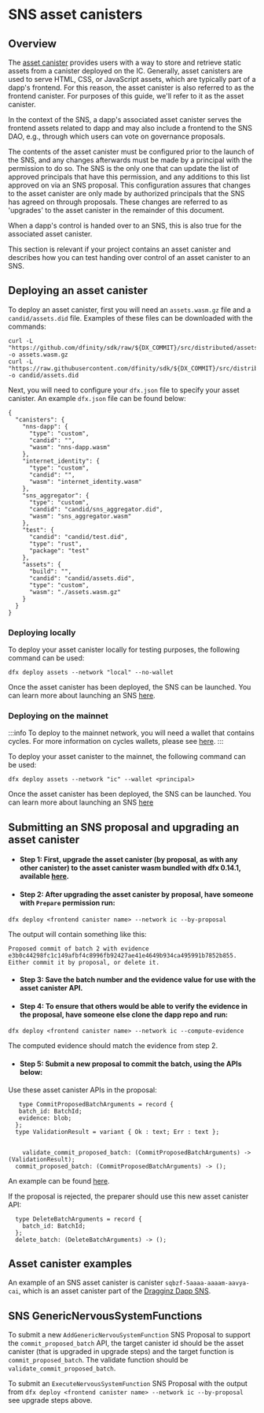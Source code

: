 # SNS asset canisters

## Overview

The [asset canister](https://github.com/dfinity/sdk/tree/master/src/canisters/frontend/ic-frontend-canister) provides users with a way to store and retrieve static assets from a canister deployed on the IC. Generally, asset canisters are used to serve HTML, CSS, or JavaScript assets, which are typically part of a dapp's frontend. For this reason, the asset canister is also referred to as the frontend canister. For purposes of this guide, we'll refer to it as the asset canister. 

In the context of the SNS, a dapp's associated asset canister serves the frontend assets related to dapp and may also include a frontend to the SNS DAO, e.g., through which users can vote on governance proposals.  

The contents of the asset canister must be configured prior to the launch of the SNS, and any changes afterwards must be made by a principal with the permission to do so. The SNS is the only one that can update the list of approved principals that have this permission, and any additions to this list approved on via an SNS proposal. This configuration assures that changes to the asset canister are only made by authorized principals that the SNS has agreed on through proposals. These changes are referred to as 'upgrades' to the asset canister in the remainder of this document. 

When a dapp's control is handed over to an SNS, this is also true for the associated asset canister.

This section is relevant if your project contains an asset canister and describes how you can test handing over control of an asset canister to an SNS.

## Deploying an asset canister

To deploy an asset canister, first you will need an `assets.wasm.gz` file and a `candid/assets.did` file. Examples of these files can be downloaded with the commands:

```
curl -L "https://github.com/dfinity/sdk/raw/${DX_COMMIT}/src/distributed/assetstorage.wasm.gz" -o assets.wasm.gz
curl -L "https://raw.githubusercontent.com/dfinity/sdk/${DX_COMMIT}/src/distributed/assetstorage.did" -o candid/assets.did
```

Next, you will need to configure your `dfx.json` file to specify your asset canister. An example `dfx.json` file can be found below:

```
{
  "canisters": {
    "nns-dapp": {
      "type": "custom",
      "candid": "",
      "wasm": "nns-dapp.wasm"
    },
    "internet_identity": {
      "type": "custom",
      "candid": "",
      "wasm": "internet_identity.wasm"
    },
    "sns_aggregator": {
      "type": "custom",
      "candid": "candid/sns_aggregator.did",
      "wasm": "sns_aggregator.wasm"
    },
    "test": {
      "candid": "candid/test.did",
      "type": "rust",
      "package": "test"
    },
    "assets": {
      "build": "",
      "candid": "candid/assets.did",
      "type": "custom",
      "wasm": "./assets.wasm.gz"
    }
  }
}
```

### Deploying locally

To deploy your asset canister locally for testing purposes, the following command can be used:

```
dfx deploy assets --network "local" --no-wallet
```

Once the asset canister has been deployed, the SNS can be launched. You can learn more about launching an SNS [here](../launch-sns/launch-sns.md).

### Deploying on the mainnet

:::info 
To deploy to the mainnet network, you will need a wallet that contains cycles. For more information on cycles wallets, please see [here](../../../setup/cycles/cycles-wallet.md).
:::

To deploy your asset canister to the mainnet, the following command can be used:

```
dfx deploy assets --network "ic" --wallet <principal>
```

Once the asset canister has been deployed, the SNS can be launched. You can learn more about launching an SNS [here](../launch-sns/launch-sns.md)

## Submitting an SNS proposal and upgrading an asset canister

- #### Step 1: First, upgrade the asset canister (by proposal, as with any other canister) to the asset canister wasm bundled with dfx 0.14.1, available [here](https://github.com/dfinity/sdk/blob/release-0.14.1/src/distributed/assetstorage.wasm.gz).

- #### Step 2: After upgrading the asset canister by proposal, have someone with `Prepare` permission run:

```
dfx deploy <frontend canister name> --network ic --by-proposal
```

The output will contain something like this:

```
Proposed commit of batch 2 with evidence e3b0c44298fc1c149afbf4c8996fb92427ae41e4649b934ca495991b7852b855. Either commit it by proposal, or delete it.
```

- #### Step 3: Save the batch number and the evidence value for use with the asset canister API.

- #### Step 4: To ensure that others would be able to verify the evidence in the proposal, have someone else clone the dapp repo and run:

```
dfx deploy <frontend canister name> --network ic --compute-evidence
```

The computed evidence should match the evidence from step 2.

- #### Step 5: Submit a new proposal to commit the batch, using the APIs below:

Use these asset canister APIs in the proposal:

```
   type CommitProposedBatchArguments = record {
   batch_id: BatchId;
   evidence: blob;
  };
  type ValidationResult = variant { Ok : text; Err : text };


    validate_commit_proposed_batch: (CommitProposedBatchArguments) -> (ValidationResult);
  commit_proposed_batch: (CommitProposedBatchArguments) -> ();

```

An example can be found [here](https://github.com/dfinity/sdk/blob/master/e2e/tests-dfx/assetscanister.bash#L133).

If the proposal is rejected, the preparer should use this new asset canister API:

```
  type DeleteBatchArguments = record {
    batch_id: BatchId;
  };
  delete_batch: (DeleteBatchArguments) -> ();
```


## Asset canister examples

An example of an SNS asset canister is canister `sqbzf-5aaaa-aaaam-aavya-cai`, which is an asset canister part of the [Dragginz Dapp SNS](https://dashboard.internetcomputer.org/canister/sqbzf-5aaaa-aaaam-aavya-cai).

## SNS GenericNervousSystemFunctions

To submit a new `AddGenericNervouSystemFunction` SNS Proposal to support the `commit_proposed_batch` API, the target canister id should be the asset canister (that is upgraded in upgrade steps) and the target function is `commit_proposed_batch`. The validate function should be `validate_commit_proposed_batch`. 

To submit an `ExecuteNervousSystemFunction` SNS Proposal with the output from `dfx deploy <frontend canister name> --network ic --by-proposal` see upgrade steps above.
